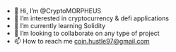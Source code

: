 - 👋 Hi, I’m @CryptoMORPHEUS
- 👀 I’m interested in cryptocurrency & defi applications
- 🌱 I’m currently learning Solidity
- 💞️ I’m looking to collaborate on any type of project 
- 📫 How to reach me coin.hustle97@gmail.com

<!---
CryptoMORPHEUS/CryptoMORPHEUS is a ✨ special ✨ repository because its `README.md` (this file) appears on your GitHub profile.
You can click the Preview link to take a look at your changes.
--->
